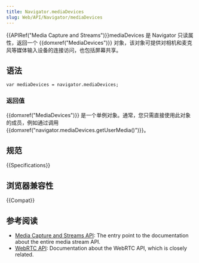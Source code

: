 ```yaml
---
title: Navigator.mediaDevices
slug: Web/API/Navigator/mediaDevices
---
```


{{APIRef("Media Capture and Streams")}}mediaDevices 是 Navigator 只读属性，返回一个 {{domxref("MediaDevices")}} 对象，该对象可提供对相机和麦克风等媒体输入设备的连接访问，也包括屏幕共享。

## 语法

```plain
var mediaDevices = navigator.mediaDevices;
```

### 返回值

{{domxref("MediaDevices")}} 是一个单例对象。通常，您只需直接使用此对象的成员，例如通过调用{{domxref("navigator.mediaDevices.getUserMedia()")}}。

## 规范

{{Specifications}}

## 浏览器兼容性

{{Compat}}

## 参考阅读

- [Media Capture and Streams API](/zh-CN/docs/Web/API/Media_Streams_API): The entry point to the documentation about the entire media stream API.
- [WebRTC API](/zh-CN/docs/Web/API/WebRTC_API): Documentation about the WebRTC API, which is closely related.
